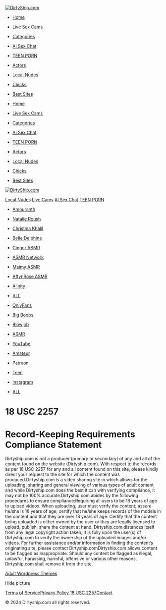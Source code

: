 [![DirtyShip.com](https://dirtyship.com/wp-content/uploads/2019/09/logo.png)](https://dirtyship.com/ "DirtyShip.com")

* [Home](https://dirtyship.com/)
* [Live Sex Cams](https://tsyndicate.com/api/v1/direct/240350b7113948d4944963bbbfbe3b6f?)
* [Categories](https://dirtyship.com/categories-b/)
* [AI Sex Chat](https://heauty-viesected.com/81e9a6b9-24e7-46aa-b031-6ad856d71d7f)
* [TEEN PORN](https://exploitedteens.com/)
* [Actors](https://dirtyship.com/actors-2/)
* [Local Nudes](https://fucklocal.com/send-nudes/)
* [Chicks](https://influencerchicks.com/)
* [Best Sites](https://theporndude.com/)

* [Home](https://dirtyship.com/)
* [Live Sex Cams](https://tsyndicate.com/api/v1/direct/240350b7113948d4944963bbbfbe3b6f?)
* [Categories](https://dirtyship.com/categories-b/)
* [AI Sex Chat](https://heauty-viesected.com/81e9a6b9-24e7-46aa-b031-6ad856d71d7f)
* [TEEN PORN](https://exploitedteens.com/)
* [Actors](https://dirtyship.com/actors-2/)
* [Local Nudes](https://fucklocal.com/send-nudes/)
* [Chicks](https://influencerchicks.com/)
* [Best Sites](https://theporndude.com/)

[![DirtyShip.com](https://dirtyship.com/wp-content/uploads/2019/09/logo.png)](https://dirtyship.com/ "DirtyShip.com")

[Local Nudes](https://fucklocal.com/send-nudes/) [Live Cams](https://tsyndicate.com/api/v1/direct/240350b7113948d4944963bbbfbe3b6f?) [AI Sex Chat](https://heauty-viesected.com/81e9a6b9-24e7-46aa-b031-6ad856d71d7f) [TEEN PORN](https://exploitedteens.com/)

* [Amouranth](https://dirtyship.com/performer/amouranth/ "Amouranth")
* [Natalie Roush](https://dirtyship.com/performer/natalie-roush/ "Natalie Roush")
* [Christina Khalil](https://dirtyship.com/performer/christina-khalil/ "Christina Khalil")
* [Belle Delphine](https://dirtyship.com/performer/belle-delphine-x/ "Belle Delphine")
* [Ginger ASMR](https://dirtyship.com/performer/ginger-asmr-x/ "Ginger ASMR")
* [ASMR Network](https://dirtyship.com/performer/asmr-network-1/ "ASMR Network")
* [Maimy ASMR](https://dirtyship.com/performer/maimy-asmr/ "Maimy ASMR")
* [AftynRose ASMR](https://dirtyship.com/performer/aftynrose-asmr-a/ "AftynRose ASMR")
* [Alinity](https://dirtyship.com/performer/alinity-1/ "Alinity")
* [ALL](https://dirtyship.com/actors-2/)

* [OnlyFans](https://dirtyship.com/category/onlyfans-b/ "OnlyFans")
* [Big Boobs](https://dirtyship.com/category/big-boobs-b/ "Big Boobs")
* [Blowjob](https://dirtyship.com/category/blowjob-b/ "Blowjob")
* [ASMR](https://dirtyship.com/category/asmr-b/ "ASMR")
* [YouTube](https://dirtyship.com/category/youtube-a/ "YouTube")
* [Amateur](https://dirtyship.com/category/amateur-b/ "Amateur")
* [Patreon](https://dirtyship.com/category/patreon-b/ "Patreon")
* [Teen](https://dirtyship.com/category/teen-b/ "Teen")
* [Instagram](https://dirtyship.com/category/instagram-a/ "Instagram")
* [ALL](https://dirtyship.com/categories-b/)

 

18 USC 2257
===========

**Record-Keeping Requirements Compliance Statement**
====================================================

Dirtyship.com is not a producer (primary or secondary) of any and all of the content found on the website (Dirtyship.com). With respect to the records as per 18 USC 2257 for any and all content found on this site, please kindly direct your request to the site for which the content was produced.Dirtyship.com is a video sharing site in which allows for the uploading, sharing and general viewing of various types of adult content and while Dirtyship.com does the best it can with verifying compliance, it may not be 100% accurate.Dirtyship.com abides by the following procedures to ensure compliance:Requiring all users to be 18 years of age to upload videos. When uploading, user must verify the content; assure he/she is 18 years of age; certify that he/she keeps records of the models in the content and that they are over 18 years of age. Certify that the content being uploaded is either owned by the user or they are legally licensed to upload, publish, share the content at hand. Dirtyship.com distances itself from any legal copyright action taken, it is fully upon the user(s) of Dirtyship.com to verify the ownership of the uploaded images and/or videos. For further assistance and/or information in finding the content’s originating site, please contact Dirtyship.comDirtyship.com allows content to be flagged as inappropriate. Should any content be flagged as illegal, unlawful, harassing, harmful, offensive or various other reasons, Dirtyship.com shall remove it from the site.

[Adult Wordpress Themes](https://adultwpthemes.eu/ "Adult Wrdpress Themes")

 Hide picture

[Terms of Service](https://dirtyship.com/terms-of-service/)[Privacy Policy](https://dirtyship.com/privacy-policy/) [18 USC 2257](https://dirtyship.com/18-usc-2257/)[Contact](https://dirtyship.com/contact-us/)

© 2024 Dirtyship.com all rights reserved.

[](#)